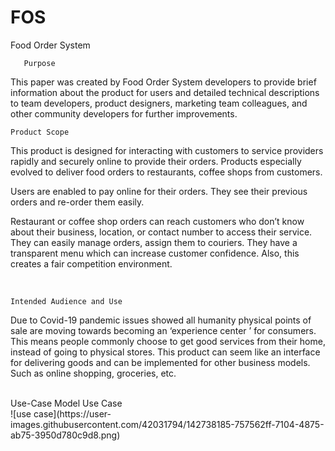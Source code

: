 # FOS
Food Order System
 
       Purpose 
 
This paper was created by Food Order System developers to provide brief information about the product for users and detailed technical descriptions to team developers, product designers, marketing team colleagues, and other community developers for further improvements.
 <br>
 

   	Product Scope

This product is designed for interacting with customers to service providers rapidly and securely online to provide their orders. Products especially evolved to deliver food orders to restaurants, coffee shops from customers.
 
Users are enabled to pay online for their orders. They see their previous orders and re-order them easily.
 
Restaurant or coffee shop orders can reach customers who don’t know about their business, location, or contact number to access their service. They can easily manage orders, assign them to couriers. They have a transparent menu which can increase customer confidence. Also, this creates a fair competition environment.

<br>
  
	Intended Audience and Use 

Due to Covid-19 pandemic issues showed all humanity physical points of sale are moving towards becoming an  ‘experience center ’ for consumers. This means people commonly choose to get good services from their home, instead of going to physical stores.
This product can seem like an interface for delivering goods and can be implemented for other business models. Such as online shopping, groceries, etc.  

<br>
Use-Case Model
	Use Case
<br>
![use case](https://user-images.githubusercontent.com/42031794/142738185-757562ff-7104-4875-ab75-3950d780c9d8.png)
